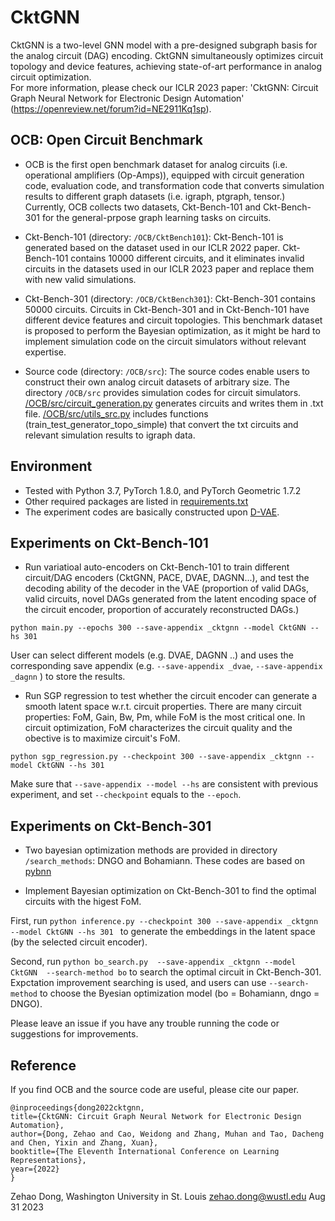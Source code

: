# CktGNN
CktGNN is a two-level GNN model with a pre-designed subgraph basis for the analog circuit (DAG) encoding. CktGNN simultaneously optimizes circuit topology and device features, achieving state-of-art performance in analog circuit optimization. <br/>For more information, please check our ICLR 2023 paper: 'CktGNN: Circuit Graph Neural Network for Electronic Design Automation' (https://openreview.net/forum?id=NE2911Kq1sp).


## OCB: Open Circuit Benchmark

* OCB is the first open benchmark dataset for analog circuits (i.e. operational amplifiers (Op-Amps)), equipped with circuit generation code, evaluation code, and transformation code that converts simulation results to different graph datasets (i.e. igraph, ptgraph, tensor.) Currently, OCB collects two datasets, Ckt-Bench-101 and Ckt-Bench-301 for the general-prpose graph learning tasks on circuits. 

* Ckt-Bench-101 (directory: `/OCB/CktBench101`): Ckt-Bench-101 is generated based on the dataset used in our ICLR 2022 paper. Ckt-Bench-101 contains 10000 different circuits, and it eliminates invalid circuits in the datasets used in our ICLR 2023 paper and replace them with new valid simulations. 

* Ckt-Bench-301 (directory: `/OCB/CktBench301`): Ckt-Bench-301 contains 50000 circuits. Circuits in Ckt-Bench-301 and in Ckt-Bench-101 have different device features and circuit topologies. This benchmark dataset is proposed to perform the Bayesian optimization, as it might be hard to implement simulation code on the circuit simulators without relevant expertise.

* Source code (directory: `/OCB/src`): The source codes enable users to construct their own analog circuit datasets of arbitrary size. The directory `/OCB/src` provides simulation codes for circuit simulators. [/OCB/src/circuit_generation.py]( /OCB/src/circuit_generation.py) generates circuits and writes them in .txt file. [/OCB/src/utils_src.py](/OCB/src/utils_src.py) includes functions (train_test_generator_topo_simple) that convert the txt circuits and relevant simulation results to igraph data.


## Environment
* Tested with Python 3.7, PyTorch 1.8.0, and PyTorch Geometric 1.7.2
* Other required packages are listed in [requirements.txt](requirements.txt)
* The experiment codes are basically constructed upon [D-VAE](https://github.com/muhanzhang/D-VAE/).

## Experiments on Ckt-Bench-101

* Run variatioal auto-encoders on Ckt-Bench-101 to train different circuit/DAG encoders (CktGNN, PACE, DVAE, DAGNN...), and test the decoding ability of the decoder in the VAE (proportion of valid DAGs, valid circuits, novel DAGs generated from the latent encoding space of the circuit encoder, proportion of accurately reconstructed DAGs.) 

`python main.py --epochs 300 --save-appendix _cktgnn --model CktGNN --hs 301`

User can select different models (e.g. DVAE, DAGNN ..) and uses the corresponding save appendix (e.g. `--save-appendix _dvae`, `--save-appendix _dagnn` ) to store the results.

* Run SGP regression to test whether the circuit encoder can generate a smooth latent space w.r.t. circuit properties. There are many circuit properties: FoM, Gain, Bw, Pm, while FoM is the most critical one. In circuit optimization, FoM characterizes the circuit quality and the obective is to maximize circuit's FoM.

`python sgp_regression.py --checkpoint 300 --save-appendix _cktgnn --model CktGNN --hs 301`

Make sure that `--save-appendix --model --hs` are consistent with previous experiment, and set `--checkpoint` equals to the `--epoch`.

## Experiments on Ckt-Bench-301

* Two bayesian optimization methods are provided in directory `/search_methods`: DNGO and Bohamiann. These codes are based on [pybnn](https://github.com/automl/pybnn/tree/master)

* Implement Bayesian optimization on Ckt-Bench-301 to find the optimal circuits with the higest FoM. 

First, run `python inference.py --checkpoint 300 --save-appendix _cktgnn --model CktGNN --hs 301 ` to generate the embeddings in the latent space (by the selected circuit encoder).

Second, run `python bo_search.py  --save-appendix _cktgnn --model CktGNN  --search-method bo` to search the optimal circuit in Ckt-Bench-301. Expctation improvement searching is used, and users can use `--search-method` to choose the Byesian optimization model (bo = Bohamiann, dngo = DNGO).

Please leave an issue if you have any trouble running the code or suggestions for improvements.

## Reference

If you find OCB and the source code are useful, please cite our paper.

    @inproceedings{dong2022cktgnn,
    title={CktGNN: Circuit Graph Neural Network for Electronic Design Automation},
    author={Dong, Zehao and Cao, Weidong and Zhang, Muhan and Tao, Dacheng and Chen, Yixin and Zhang, Xuan},
    booktitle={The Eleventh International Conference on Learning Representations},
    year={2022}
    }

Zehao Dong, Washington University in St. Louis
zehao.dong@wustl.edu
Aug 31 2023
